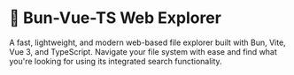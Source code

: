 # 📁 Bun-Vue-TS Web Explorer
A fast, lightweight, and modern web-based file explorer built with Bun, Vite, Vue 3, and TypeScript. Navigate your file system with ease and find what you're looking for using its integrated search functionality.
